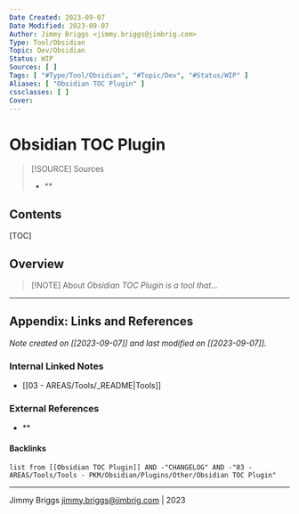 ```yaml
---
Date Created: 2023-09-07
Date Modified: 2023-09-07
Author: Jimmy Briggs <jimmy.briggs@jimbrig.com>
Type: Tool/Obsidian
Topic: Dev/Obsidian
Status: WIP
Sources: [ ]
Tags: [ "#Type/Tool/Obsidian", "#Topic/Dev", "#Status/WIP" ]
Aliases: [ "Obsidian TOC Plugin" ]
cssclasses: [ ]
Cover:
---
```


# Obsidian TOC Plugin

> [!SOURCE] Sources
> - **

## Contents

[TOC]

## Overview

> [!NOTE] About
> *Obsidian TOC Plugin is a tool that...*

***

## Appendix: Links and References

*Note created on [[2023-09-07]] and last modified on [[2023-09-07]].*

### Internal Linked Notes

- [[03 - AREAS/Tools/_README|Tools]]

### External References

- **

#### Backlinks

```dataview
list from [[Obsidian TOC Plugin]] AND -"CHANGELOG" AND -"03 - AREAS/Tools/Tools - PKM/Obsidian/Plugins/Other/Obsidian TOC Plugin"
```


***

Jimmy Briggs <jimmy.briggs@jimbrig.com> | 2023

